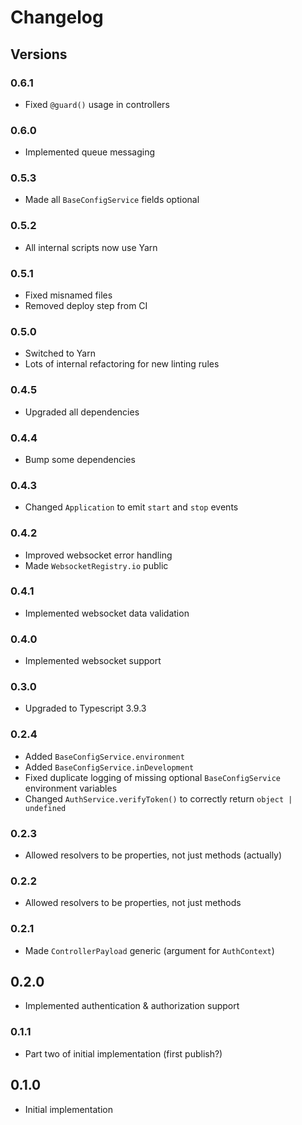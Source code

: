 # Changelog

## Versions

### 0.6.1

- Fixed `@guard()` usage in controllers

### 0.6.0

- Implemented queue messaging

### 0.5.3

- Made all `BaseConfigService` fields optional

### 0.5.2

- All internal scripts now use Yarn

### 0.5.1

- Fixed misnamed files
- Removed deploy step from CI

### 0.5.0

- Switched to Yarn
- Lots of internal refactoring for new linting rules

### 0.4.5

- Upgraded all dependencies

### 0.4.4

- Bump some dependencies

### 0.4.3

- Changed `Application` to emit `start` and `stop` events

### 0.4.2

- Improved websocket error handling
- Made `WebsocketRegistry.io` public

### 0.4.1

- Implemented websocket data validation

### 0.4.0

- Implemented websocket support

### 0.3.0

- Upgraded to Typescript 3.9.3

### 0.2.4

- Added `BaseConfigService.environment`
- Added `BaseConfigService.inDevelopment`
- Fixed duplicate logging of missing optional `BaseConfigService` environment variables
- Changed `AuthService.verifyToken()` to correctly return `object | undefined`

### 0.2.3

- Allowed resolvers to be properties, not just methods (actually)

### 0.2.2

- Allowed resolvers to be properties, not just methods

### 0.2.1

- Made `ControllerPayload` generic (argument for `AuthContext`)

## 0.2.0

- Implemented authentication & authorization support

### 0.1.1

- Part two of initial implementation (first publish?)

## 0.1.0

- Initial implementation
